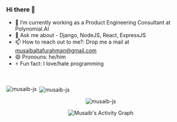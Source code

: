 ### Hi there 👋

- 🔭 I’m currently working as a Product Engineering Consultant at Polynomial.AI
- 💬 Ask me about - Django, NodeJS, React, ExpressJS
- 📫 How to reach out to me?: Drop me a mail at musaibaltafurahman@gmail.com
- 😄 Pronouns: he/him
- ⚡ Fun fact: I love/hate programming
<br>
<p><img align="left" src="https://github-readme-stats.vercel.app/api/top-langs?username=musaib-js&show_icons=true&theme=dark&locale=en&layout=compact" alt="musaib-js" /></p>

<p>&nbsp;<img align="center" src="https://github-readme-stats.vercel.app/api?username=musaib-js&show_icons=true&theme=dark&locale=en" alt="musaib-js" /></p>

<div align="center">
<p><img align="center" src="https://github-readme-streak-stats.herokuapp.com/?user=musaib-js&theme=dark" alt="musaib-js" /></p>


<img alt="Musaib's Activity Graph" src="https://activity-graph.herokuapp.com/graph?username=musaib-js&bg_color=0D1117&color=5BCDEC&line=5BCDEC&point=FFFFFF&hide_border=true" />

<br/>
